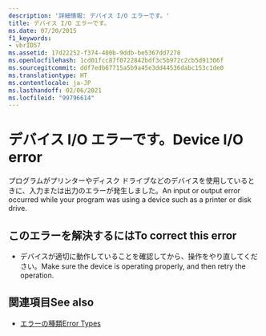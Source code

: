 ```yaml
---
description: '詳細情報: デバイス I/O エラーです。'
title: デバイス I/O エラーです。
ms.date: 07/20/2015
f1_keywords:
- vbrID57
ms.assetid: 17d22252-f374-400b-9ddb-be5367dd7278
ms.openlocfilehash: 1cd01fcc87f0722842bdf3c5b972c2cb5d91306f
ms.sourcegitcommit: ddf7edb67715a5b9a45e3dd44536dabc153c1de0
ms.translationtype: HT
ms.contentlocale: ja-JP
ms.lasthandoff: 02/06/2021
ms.locfileid: "99796614"
---
```

# <a name="device-io-error"></a><span data-ttu-id="69d0b-103">デバイス I/O エラーです。</span><span class="sxs-lookup"><span data-stu-id="69d0b-103">Device I/O error</span></span>

<span data-ttu-id="69d0b-104">プログラムがプリンターやディスク ドライブなどのデバイスを使用しているときに、入力または出力のエラーが発生しました。</span><span class="sxs-lookup"><span data-stu-id="69d0b-104">An input or output error occurred while your program was using a device such as a printer or disk drive.</span></span>  
  
## <a name="to-correct-this-error"></a><span data-ttu-id="69d0b-105">このエラーを解決するには</span><span class="sxs-lookup"><span data-stu-id="69d0b-105">To correct this error</span></span>  
  
- <span data-ttu-id="69d0b-106">デバイスが適切に動作していることを確認してから、操作をやり直してください。</span><span class="sxs-lookup"><span data-stu-id="69d0b-106">Make sure the device is operating properly, and then retry the operation.</span></span>  
  
## <a name="see-also"></a><span data-ttu-id="69d0b-107">関連項目</span><span class="sxs-lookup"><span data-stu-id="69d0b-107">See also</span></span>

- [<span data-ttu-id="69d0b-108">エラーの種類</span><span class="sxs-lookup"><span data-stu-id="69d0b-108">Error Types</span></span>](../../programming-guide/language-features/error-types.md)
